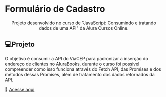# Formulário de Cadastro

<p align='center'> Projeto desenvolvido no curso de "JavaScript: Consumindo e tratando dados de uma API" da Alura Cursos Online.</p>

## 💻Projeto

 O objetivo é consumir a API do ViaCEP para padronizar a inserção do endereço de clientes no AluraBooks, durante o curso foi possivel compreender como isso funciona através do Fetch API, das Promises e dos métodos dessas Promises, além de tratamento dos dados retornados da API.


📍  [Acesse aqui]()